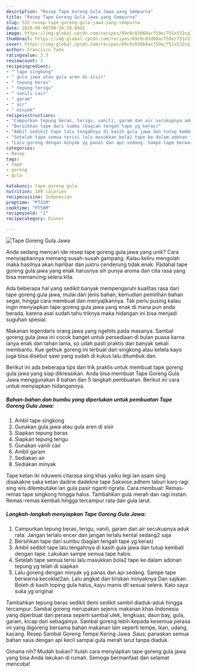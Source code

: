 ```yaml
---
description: "Resep Tape Goreng Gula Jawa yang Sempurna"
title: "Resep Tape Goreng Gula Jawa yang Sempurna"
slug: 522-resep-tape-goreng-gula-jawa-yang-sempurna
date: 2020-08-09T00:34:39.894Z
image: https://img-global.cpcdn.com/recipes/69c0c83d68acf59e/751x532cq70/tape-goreng-gula-jawa-foto-resep-utama.jpg
thumbnail: https://img-global.cpcdn.com/recipes/69c0c83d68acf59e/751x532cq70/tape-goreng-gula-jawa-foto-resep-utama.jpg
cover: https://img-global.cpcdn.com/recipes/69c0c83d68acf59e/751x532cq70/tape-goreng-gula-jawa-foto-resep-utama.jpg
author: Francisco Tate
ratingvalue: 3.3
reviewcount: 3
recipeingredient:
- " tape singkong"
- " gula jawa atau gula aren di sisir"
- " tepung beras"
- " tepung terigu"
- " vanili cair"
- " garam"
- " air"
- " minyak"
recipeinstructions:
- "Campurkan tepung beras, terigu, vanili, garam dan air secukupnya aduk rata. Jangan terlalu encer dan jangan terlalu kental sedang2 saja"
- "Bersihkan tape dari sumbu (bagian tengah tape yg keras)"
- "Ambil sedikit tape lalu tengahnya di kasih gula jawa dan tutup kembali dengan tape. Lakukan sampe semua tape habis."
- "Setelah tape semua terisi lalu masukkan bola2 tape ke dalam adonan tepung yg telah di siapkan"
- "Lalu goreng dengan minyak yg panas dan api sedang. Sampe tape berwarna kecoklat2an. Lalu angkat dan tiriskan minyaknya Dan sajikan. Boleh di kasih toping gula halus, kayu manis dll sesuai selera. Kalo saya suka yg original"
categories:
- Resep
tags:
- tape
- goreng
- gula

katakunci: tape goreng gula 
nutrition: 109 calories
recipecuisine: Indonesian
preptime: "PT32M"
cooktime: "PT58M"
recipeyield: "2"
recipecategory: Dinner

---
```



![Tape Goreng Gula Jawa](https://img-global.cpcdn.com/recipes/69c0c83d68acf59e/751x532cq70/tape-goreng-gula-jawa-foto-resep-utama.jpg)

Anda sedang mencari ide resep tape goreng gula jawa yang unik? Cara menyiapkannya memang susah-susah gampang. Kalau keliru mengolah maka hasilnya akan hambar dan justru cenderung tidak enak. Padahal tape goreng gula jawa yang enak harusnya sih punya aroma dan cita rasa yang bisa memancing selera kita.

Ada beberapa hal yang sedikit banyak mempengaruhi kualitas rasa dari tape goreng gula jawa, mulai dari jenis bahan, kemudian pemilihan bahan segar, hingga cara membuat dan menyajikannya. Tak perlu pusing kalau ingin menyiapkan tape goreng gula jawa yang enak di mana pun anda berada, karena asal sudah tahu triknya maka hidangan ini bisa menjadi suguhan spesial.

Makanan legendaris orang jawa yang ngehits pada masanya. Sambal goreng gula jawa ini cocok banget untuk persediaan di bulan puasa karna ianya enak dan tahan lama, so udah pasti praktis dan banyak sekali membantu. Kue gethuk goreng ini terbuat dari singkong atau ketela kayo juga bisa disebut sawi yang sudah di kukus lalu ditumbuk dan.


Berikut ini ada beberapa tips dan trik praktis untuk membuat tape goreng gula jawa yang siap dikreasikan. Anda bisa membuat Tape Goreng Gula Jawa menggunakan 8 bahan dan 5 langkah pembuatan. Berikut ini cara untuk menyiapkan hidangannya.

<!--inarticleads1-->

##### Bahan-bahan dan bumbu yang diperlukan untuk pembuatan Tape Goreng Gula Jawa:

1. Ambil  tape singkong
1. Gunakan  gula jawa atau gula aren di sisir
1. Siapkan  tepung beras
1. Siapkan  tepung terigu
1. Gunakan  vanili cair
1. Ambil  garam
1. Sediakan  air
1. Sediakan  minyak


Tape ketan iki nduweni citarasa sing khas yaiku legi lan asam sing disakakne saka ketan dadine dadekne tape Sakwise adhem taburi karo ragi sing wis dilembutake lan gula pasir nganti ngrata. Cara membuat: Remas-remas tape singkong hingga halus. Tambahkan gula merah dan ragi instan. Remas-remas kembali hingga tercampur rata dan gula larut. 

<!--inarticleads2-->

##### Langkah-langkah menyiapkan Tape Goreng Gula Jawa:

1. Campurkan tepung beras, terigu, vanili, garam dan air secukupnya aduk rata. Jangan terlalu encer dan jangan terlalu kental sedang2 saja
1. Bersihkan tape dari sumbu (bagian tengah tape yg keras)
1. Ambil sedikit tape lalu tengahnya di kasih gula jawa dan tutup kembali dengan tape. Lakukan sampe semua tape habis.
1. Setelah tape semua terisi lalu masukkan bola2 tape ke dalam adonan tepung yg telah di siapkan
1. Lalu goreng dengan minyak yg panas dan api sedang. Sampe tape berwarna kecoklat2an. Lalu angkat dan tiriskan minyaknya Dan sajikan. Boleh di kasih toping gula halus, kayu manis dll sesuai selera. Kalo saya suka yg original


Tambahkan tepung beras sedikit demi sedikit sambil diaduk-aduk hingga tercampur. Sambal goreng merupakan sejenis makanan khas Indonesia yang diperbuat dari perasa seperti sambal ulek, lengkuas, daun bay, gula, garam, kicap dan sebagainya. Sambal goreng lebih kepada kesemua perasa ini yang digoreng bersama bahan makanan lain seperti tempe, ikan, udang, kacang. Resep Sambal Goreng Tempe Kering Jawa. Saus: panaskan semua bahan saus dengan api kecil sampai gula merah larut tanpa diaduk. 

Gimana nih? Mudah bukan? Itulah cara menyiapkan tape goreng gula jawa yang bisa Anda lakukan di rumah. Semoga bermanfaat dan selamat mencoba!
